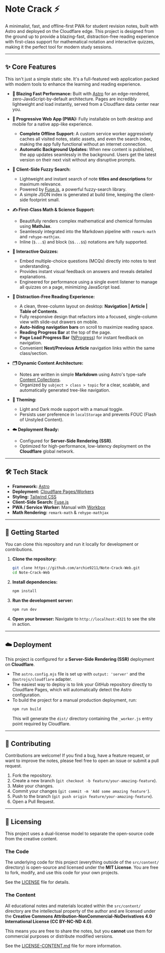 # Note Crack ⚡️

A minimalist, fast, and offline-first PWA for student revision notes, built with Astro and deployed on the Cloudflare edge. This project is designed from the ground up to provide a blazing-fast, distraction-free reading experience with first-class support for mathematical notation and interactive quizzes, making it the perfect tool for modern study sessions.

---

## ✨ Core Features

This isn't just a simple static site. It's a full-featured web application packed with modern tools to enhance the learning and reading experience.

- **🚀 Blazing Fast Performance:** Built with [Astro](https://astro.build/) for an edge-rendered, zero-JavaScript-by-default architecture. Pages are incredibly lightweight and load instantly, served from a Cloudflare data center near you.

- **📱 Progressive Web App (PWA):** Fully installable on both desktop and mobile for a native app-like experience.

     - **Complete Offline Support:** A custom service worker aggressively caches all visited notes, static assets, and even the search index, making the app fully functional without an internet connection.
     - **Automatic Background Updates:** When new content is published, the app updates seamlessly in the background. Users get the latest version on their next visit without any disruptive prompts.

- **🔎 Client-Side Fuzzy Search:**

     - Lightweight and instant search of note **titles and descriptions** for maximum relevance.
     - Powered by [Fuse.js](https://fusejs.io/), a powerful fuzzy-search library.
     - A simple JSON index is generated at build time, keeping the client-side footprint small.

- **✍️ First-Class Math & Science Support:**

     - Beautifully renders complex mathematical and chemical formulas using **MathJax**.
     - Seamlessly integrated into the Markdown pipeline with `remark-math` and `rehype-mathjax`.
     - Inline (`$...$`) and block (`$$...$$`) notations are fully supported.

- **🧠 Interactive Quizzes:**

     - Embed multiple-choice questions (MCQs) directly into notes to test understanding.
     - Provides instant visual feedback on answers and reveals detailed explanations.
     - Engineered for performance using a single event listener to manage all quizzes on a page, minimizing JavaScript load.

- **📖 Distraction-Free Reading Experience:**

     - A clean, three-column layout on desktop: **Navigation | Article | Table of Contents**.
     - Fully responsive design that refactors into a focused, single-column view with slide-out drawers on mobile.
     - **Auto-hiding navigation bars** on scroll to maximize reading space.
     - **Reading Progress Bar** at the top of the page.
     - **Page Load Progress Bar** ([NProgress](https://github.com/rstacruz/nprogress)) for instant feedback on navigation.
     - Convenient **Next/Previous Article** navigation links within the same class/section.

- **🗂️ Dynamic Content Architecture:**

     - Notes are written in simple **Markdown** using Astro's type-safe [Content Collections](https://docs.astro.build/en/guides/content-collections/).
     - Organized by `subject > class > topic` for a clear, scalable, and automatically generated tree-like navigation.

- **🎨 Theming:**

     - Light and Dark mode support with a manual toggle.
     - Persists user preference in `localStorage` and prevents FOUC (Flash of Unstyled Content).

- **☁️ Deployment Ready:**
     - Configured for **Server-Side Rendering (SSR)**.
     - Optimized for high-performance, low-latency deployment on the **Cloudflare** global network.

---

## 🛠 Tech Stack

- **Framework:** [Astro](https://astro.build/)
- **Deployment:** [Cloudflare Pages/Workers](https://workers.cloudflare.com/)
- **Styling:** [Tailwind CSS](https://tailwindcss.com/)
- **Client-Side Search:** [Fuse.js](https://fusejs.io/)
- **PWA / Service Worker:** Manual with [Workbox](https://developer.chrome.com/docs/workbox)
- **Math Rendering:** `remark-math` & `rehype-mathjax`

---

## 🚀 Getting Started

You can clone this repository and run it locally for development or contributions.

1.    **Clone the repository:**

      ```bash
      git clone https://github.com/archie9211/Note-Crack-Web.git
      cd Note-Crack-Web
      ```

2.    **Install dependencies:**

      ```bash
      npm install
      ```

3.    **Run the development server:**

      ```bash
      npm run dev
      ```

4.    **Open your browser:**
      Navigate to `http://localhost:4321` to see the site in action.

---

## ☁️ Deployment

This project is configured for a **Server-Side Rendering (SSR)** deployment on **Cloudflare**.

- The `astro.config.mjs` file is set up with `output: 'server'` and the `@astrojs/cloudflare` adapter.
- The easiest way to deploy is to link your GitHub repository directly to Cloudflare Pages, which will automatically detect the Astro configuration.
- To build the project for a manual production deployment, run:
     ```bash
     npm run build
     ```
     This will generate the `dist/` directory containing the `_worker.js` entry point required by Cloudflare.

---

## 🤝 Contributing

Contributions are welcome! If you find a bug, have a feature request, or want to improve the notes, please feel free to open an issue or submit a pull request.

1.    Fork the repository.
2.    Create a new branch (`git checkout -b feature/your-amazing-feature`).
3.    Make your changes.
4.    Commit your changes (`git commit -m 'Add some amazing feature'`).
5.    Push to the branch (`git push origin feature/your-amazing-feature`).
6.    Open a Pull Request.

---

## 📜 Licensing

This project uses a dual-license model to separate the open-source code from the creative content.

### The Code

The underlying code for this project (everything outside of the `src/content/` directory) is open-source and licensed under the **MIT License**. You are free to fork, modify, and use this code for your own projects.

See the [LICENSE](LICENSE) file for details.

### The Content

All educational notes and materials located within the `src/content/` directory are the intellectual property of the author and are licensed under the **Creative Commons Attribution-NonCommercial-NoDerivatives 4.0 International License (CC BY-NC-ND 4.0)**.

This means you are free to share the notes, but you **cannot** use them for commercial purposes or distribute modified versions.

See the [LICENSE-CONTENT.md](LICENSE-CONTENT.md) file for more information.
